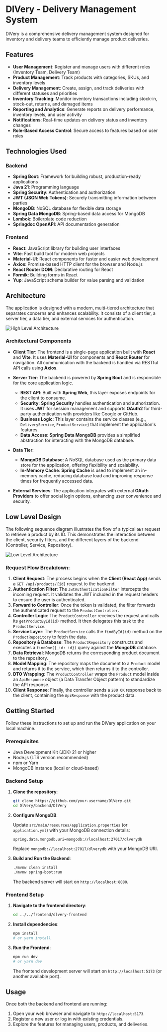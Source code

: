 # DlVery - Delivery Management System

DlVery is a comprehensive delivery management system designed for inventory and delivery teams to efficiently manage product deliveries.

## Features

- **User Management**: Register and manage users with different roles (Inventory Team, Delivery Team)
- **Product Management**: Track products with categories, SKUs, and inventory levels
- **Delivery Management**: Create, assign, and track deliveries with different statuses and priorities
- **Inventory Tracking**: Monitor inventory transactions including stock-in, stock-out, returns, and damaged items
- **Reporting and Analytics**: Generate reports on delivery performance, inventory levels, and user activity
- **Notifications**: Real-time updates on delivery status and inventory changes
- **Role-Based Access Control**: Secure access to features based on user roles

## Technologies Used

### Backend

- **Spring Boot**: Framework for building robust, production-ready applications
- **Java 21**: Programming language
- **Spring Security**: Authentication and authorization
- **JWT (JSON Web Tokens)**: Securely transmitting information between parties
- **MongoDB**: NoSQL database for flexible data storage
- **Spring Data MongoDB**: Spring-based data access for MongoDB
- **Lombok**: Boilerplate code reduction
- **Springdoc OpenAPI**: API documentation generation

### Frontend

- **React**: JavaScript library for building user interfaces
- **Vite**: Fast build tool for modern web projects
- **Material-UI**: React components for faster and easier web development
- **Axios**: Promise-based HTTP client for the browser and Node.js
- **React Router DOM**: Declarative routing for React
- **Formik**: Building forms in React
- **Yup**: JavaScript schema builder for value parsing and validation

## Architecture

The application is designed with a modern, multi-tiered architecture that separates concerns and enhances scalability. It consists of a client tier, a server tier, a data tier, and external services for authentication.

![High Level Architecture](./assets/HLA.png)

### Architectural Components

-   **Client Tier**: The frontend is a single-page application built with **React** and **Vite**. It uses **Material-UI** for components and **React Router** for navigation. All communication with the backend is handled via RESTful API calls using **Axios**.

-   **Server Tier**: The backend is powered by **Spring Boot** and is responsible for the core application logic.
    -   **REST API**: Built with **Spring Web**, this layer exposes endpoints for the client to consume.
    -   **Security**: **Spring Security** handles authentication and authorization. It uses **JWT** for session management and supports **OAuth2** for third-party authentication with providers like Google or GitHub.
    -   **Business Logic**: This layer contains the service classes (e.g., `DeliveryService`, `ProductService`) that implement the application's features.
    -   **Data Access**: **Spring Data MongoDB** provides a simplified abstraction for interacting with the MongoDB database.

-   **Data Tier**:
    -   **MongoDB Database**: A NoSQL database used as the primary data store for the application, offering flexibility and scalability.
    -   **In-Memory Cache**: **Spring Cache** is used to implement an in-memory cache, reducing database load and improving response times for frequently accessed data.

-   **External Services**: The application integrates with external **OAuth Providers** to offer social login options, enhancing user convenience and security.

## Low Level Design

The following sequence diagram illustrates the flow of a typical `GET` request to retrieve a product by its ID. This demonstrates the interaction between the client, security filters, and the different layers of the backend (Controller, Service, Repository).

![Low Level Architecture](./assets/Low%20Level%20Architecture.png)

### Request Flow Breakdown:

1.  **Client Request**: The process begins when the **Client (React App)** sends a `GET /api/products/{id}` request to the backend.
2.  **Authentication Filter**: The `JwtAuthenticationFilter` intercepts the incoming request. It validates the JWT included in the request headers to ensure the user is authenticated.
3.  **Forward to Controller**: Once the token is validated, the filter forwards the authenticated request to the `ProductController`.
4.  **Controller Logic**: The `ProductController` receives the request and calls its `getProductById(id)` method. It then delegates this task to the `ProductService`.
5.  **Service Layer**: The `ProductService` calls the `findById(id)` method on the `ProductRepository` to fetch the data.
6.  **Repository & Database**: The `ProductRepository` constructs and executes a `findOne({_id: id})` query against the **MongoDB** database.
7.  **Data Retrieval**: MongoDB returns the corresponding product document to the repository.
8.  **Model Mapping**: The repository maps the document to a `Product` model and returns it to the service, which then returns it to the controller.
9.  **DTO Wrapping**: The `ProductController` wraps the `Product` model inside an `ApiResponse` object (a Data Transfer Object pattern) to standardize the API response.
10. **Client Response**: Finally, the controller sends a `200 OK` response back to the client, containing the `ApiResponse` with the product data.

## Getting Started

Follow these instructions to set up and run the DlVery application on your local machine.

### Prerequisites

- Java Development Kit (JDK) 21 or higher
- Node.js (LTS version recommended)
- npm or Yarn
- MongoDB instance (local or cloud-based)

### Backend Setup

1. **Clone the repository**:

   ```bash
   git clone https://github.com/your-username/DlVery.git
   cd DlVery/backend/DlVery
   ```

2. **Configure MongoDB**:

   Update `src/main/resources/application.properties` (or `application.yml`) with your MongoDB connection details:

   ```properties
   spring.data.mongodb.uri=mongodb://localhost:27017/dlverydb
   ```
   Replace `mongodb://localhost:27017/dlverydb` with your MongoDB URI.

3. **Build and Run the Backend**:

   ```bash
   ./mvnw clean install
   ./mvnw spring-boot:run
   ```

   The backend server will start on `http://localhost:8080`.

### Frontend Setup

1. **Navigate to the frontend directory**:

   ```bash
   cd ../../frontend/dlvery-frontend
   ```

2. **Install dependencies**:

   ```bash
   npm install
   # or yarn install
   ```

3. **Run the Frontend**:

   ```bash
   npm run dev
   # or yarn dev
   ```

   The frontend development server will start on `http://localhost:5173` (or another available port).

## Usage

Once both the backend and frontend are running:

1. Open your web browser and navigate to `http://localhost:5173`.
2. Register a new user or log in with existing credentials.
3. Explore the features for managing users, products, and deliveries.
